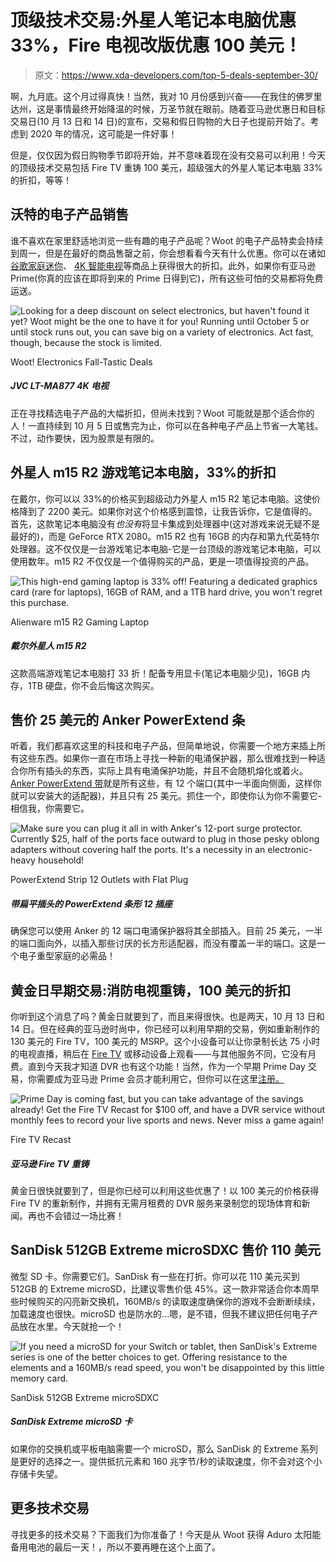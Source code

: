 # 顶级技术交易:外星人笔记本电脑优惠 33%，Fire 电视改版优惠 100 美元！

> 原文：<https://www.xda-developers.com/top-5-deals-september-30/>

啊，九月底。这个月过得真快！当然，我对 10 月份感到兴奋——在我住的佛罗里达州，这是事情最终开始降温的时候，万圣节就在眼前。随着亚马逊优惠日和目标交易日(10 月 13 日和 14 日)的宣布，交易和假日购物的大日子也提前开始了。考虑到 2020 年的情况，这可能是一件好事！

但是，仅仅因为假日购物季节即将开始，并不意味着现在没有交易可以利用！今天的顶级技术交易包括 Fire TV 重铸 100 美元，超级强大的外星人笔记本电脑 33%的折扣，等等！

## 沃特的电子产品销售

谁不喜欢在家里舒适地浏览一些有趣的电子产品呢？Woot 的电子产品特卖会持续到周一，但是在最好的商品售罄之前，你会想看看今天有什么优惠。你可以在诸如[谷歌家庭迷你](https://www.anrdoezrs.net/links/100122946/type/dlg/sid/UUxdaUeUpU30030/https://electronics.woot.com/offers/google-home-mini-2-pack-chalk-3?ref=w_cnt_wp_0_1)、 [4K 智能电视](https://www.anrdoezrs.net/links/100122946/type/dlg/sid/UUxdaUeUpU30030/https://electronics.woot.com/offers/jvc-lt-ma877-4k-ultra-hd-smart-tv-14)等商品上获得很大的折扣。此外，如果你有亚马逊 Prime(你真的应该在即将到来的 Prime 日得到它)，所有这些可怕的交易都将免费运送。

 <picture>![Looking for a deep discount on select electronics, but haven't found it yet? Woot might be the one to have it for you! Running until October 5 or until stock runs out, you can save big on a variety of electronics. Act fast, though, because the stock is limited.](img/a273bee905c3e0dd38a80ca95842711e.png)</picture> 

Woot! Electronics Fall-Tastic Deals

##### JVC LT-MA877 4K 电视

正在寻找精选电子产品的大幅折扣，但尚未找到？Woot 可能就是那个适合你的人！一直持续到 10 月 5 日或售完为止，你可以在各种电子产品上节省一大笔钱。不过，动作要快，因为股票是有限的。

## 外星人 m15 R2 游戏笔记本电脑，33%的折扣

在戴尔，你可以以 33%的价格买到超级动力外星人 m15 R2 笔记本电脑。这使价格降到了 2200 美元。如果你对这个价格感到震惊，让我告诉你，它是值得的。首先，这款笔记本电脑没有*也没有*将显卡集成到处理器中(这对游戏来说无疑不是最好的)，而是 GeForce RTX 2080。m15 R2 也有 16GB 的内存和第九代英特尔处理器。这不仅仅是一台游戏笔记本电脑-它是一台顶级的游戏笔记本电脑，可以使用数年。m15 R2 不仅仅是一个值得购买的产品，更是一项值得投资的产品。

 <picture>![This high-end gaming laptop is 33% off! Featuring a dedicated graphics card (rare for laptops), 16GB of RAM, and a 1TB hard drive, you won't regret this purchase.](img/f207e019b3473acb1b45946a97515835.png)</picture> 

Alienware m15 R2 Gaming Laptop

##### 戴尔外星人 m15 R2

这款高端游戏笔记本电脑打 33 折！配备专用显卡(笔记本电脑少见)，16GB 内存，1TB 硬盘，你不会后悔这次购买。

## 售价 25 美元的 Anker PowerExtend 条

听着，我们都喜欢这里的科技和电子产品，但简单地说，你需要一个地方来插上所有这些东西。如果你一直在市场上寻找一种新的电涌保护器，那么很难找到一种适合你所有插头的东西，实际上具有电涌保护功能，并且不会随机熔化或着火。 [Anker PowerExtend 带](https://www.amazon.com/dp/B089SPWMW8?tag=xda-4fa121p-20&ascsubtag=UUxdaUeUpU30030&asc_refurl=https%3A%2F%2Fwww.xda-developers.com%2Ftop-5-deals-september-30%2F&asc_campaign=Short-Term)就是所有这些，有 12 个端口(其中一半面向侧面，这样你就可以安装大的适配器)，并且只有 25 美元。抓住一个，即使你认为你不需要它-相信我，你需要它。

 <picture>![Make sure you can plug it all in with Anker's 12-port surge protector. Currently $25, half of the ports face outward to plug in those pesky oblong adapters without covering half the ports. It's a necessity in an electronic-heavy household!](img/200d6151152607ae0c8ae23eb398b297.png)</picture> 

PowerExtend Strip 12 Outlets with Flat Plug

##### 带扁平插头的 PowerExtend 条形 12 插座

确保您可以使用 Anker 的 12 端口电涌保护器将其全部插入。目前 25 美元，一半的端口面向外，以插入那些讨厌的长方形适配器，而没有覆盖一半的端口。这是一个电子重型家庭的必需品！

## 黄金日早期交易:消防电视重铸，100 美元的折扣

你听到这个消息了吗？黄金日就要到了，而且来得很快。也是两天，10 月 13 日和 14 日。但在经典的亚马逊时尚中，你已经可以利用早期的交易，例如重新制作的 130 美元的 Fire TV，100 美元的 MSRP。这个小设备可以让你录制长达 75 小时的电视直播，稍后在 [Fire TV](https://www.amazon.com/dp/B086VR9J8Q?tag=xda-4fa121p-20&ascsubtag=UUxdaUeUpU30030&asc_refurl=https%3A%2F%2Fwww.xda-developers.com%2Ftop-5-deals-september-30%2F&asc_campaign=Short-Term) 或移动设备上观看——与其他服务不同，它没有月费。直到今天我才知道 DVR 也有这个功能！当然，作为一个早期 Prime Day 交易，你需要成为亚马逊 Prime 会员才能利用它，但你可以在这里[注册。](https://www.amazon.com/amazonprime?tag=xda-4fa121p-20&ascsubtag=UUxdaUeUpU30030&asc_refurl=https%3A%2F%2Fwww.xda-developers.com%2Ftop-5-deals-september-30%2F&asc_campaign=Short-Term)

 <picture>![Prime Day is coming fast, but you can take advantage of the savings already! Get the Fire TV Recast for $100 off, and have a DVR service without monthly fees to record your live sports and news. Never miss a game again!](img/b7c70b42db3366fbaaba8f6fd590bd23.png)</picture> 

Fire TV Recast

##### 亚马逊 Fire TV 重铸

黄金日很快就要到了，但是你已经可以利用这些优惠了！以 100 美元的价格获得 Fire TV 的重新制作，并拥有无需月租费的 DVR 服务来录制您的现场体育和新闻。再也不会错过一场比赛！

## SanDisk 512GB Extreme microSDXC 售价 110 美元

微型 SD 卡。你需要它们。SanDisk 有一些在打折。你可以花 110 美元买到 512GB 的 Extreme microSD，比建议零售价低 45%。这一款非常适合你本周早些时候购买的闪亮新交换机，160MB/s 的读取速度确保你的游戏不会断断续续，加载速度也很快。microSD 也是防水的...嗯，是不错，但我不建议把任何电子产品放在水里。今天就抢一个！

 <picture>![If you need a microSD for your Switch or tablet, then SanDisk's Extreme series is one of the better choices to get. Offering resistance to the elements and a 160MB/s read speed, you won't be disappointed by this little memory card.](img/25c9538a457b7c9ee368e92f8fc1401a.png)</picture> 

SanDisk 512GB Extreme microSDXC

##### SanDisk Extreme microSD 卡

如果你的交换机或平板电脑需要一个 microSD，那么 SanDisk 的 Extreme 系列是更好的选择之一。提供抵抗元素和 160 兆字节/秒的读取速度，你不会对这个小存储卡失望。

## 更多技术交易

寻找更多的技术交易？下面我们为你准备了！今天是从 Woot 获得 Aduro 太阳能备用电池的最后一天！，所以不要再睡在这个上面了。